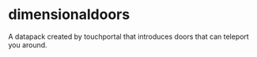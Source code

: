 # dimensionaldoors
A datapack created by touchportal that introduces doors that can teleport you around.
